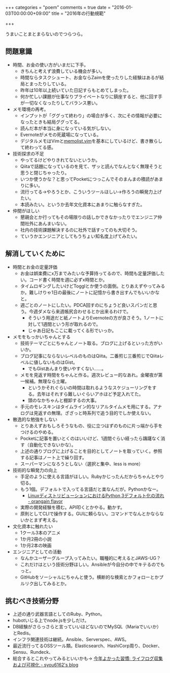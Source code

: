 +++
categories = "poem"
comments = true
date = "2016-01-03T00:00:00+09:00"
title = "2016年の行動規範"

+++

うまいことまとまらないのでつらつら。

## 問題意識
* 時間、お金の使い方がいまだに下手。
  - きちんと考えず浪費している機会が多い。
  - 時間ならタスクシュート、お金ならZaimを使ったりした経験はあるが結局とまったりしている。
  - 昨年は10年以上続いていた日記すらもとめてしまった。
  - 何か忙しい課題が仕事なりプライベートなりに鎮座すると、他に回す手が一切なくなったりしてバランス悪い。
* メモ環境の再考。
  - インプットが「ググって終わり」の場合が多く、次にその情報が必要になったときも結局ググってる。
  - 読んだ本が本当に身になっている気がしない。
  - Evernoteがメモの死蔵場になっている。
  - デジタルメモはVimと[memolist.vim](https://github.com/glidenote/memolist.vim)を基本にしているけど、書き散らして終わってる感。
* 技術探求の不足
  - やってるけどやりきれてないというか。
  - Qiitaで話題になっているのを見て、ザッと読んでなんとなく無理そうと思うと閉じちゃったり。
  - いつか使うかな？と思ってPocketにつっこんでそのまんまの積読があまりに多い。
  - 流行ってる→やろうとか、こういうツールほしい→作ろうの瞬発力上げたい。
  - 本読みたい。というか去年文化資本にあまりに触らなすぎた。
* 仲間がほしい
  - 懇親会とか行ってもその場限りの話しかできなかったりでエンジニア仲間社外にあんまいない。
  - 社内の技術課題解決するのに社外で話すってのも大切そう。
  - ていうかエンジニアとしてもうちょい知名度上げてみたい。

## 解消していくために
* 時間とお金の定量評価
  - お金は娯楽費にx万までみたいな予算持ってるので、時間も定量評価したい。コード書く時間を週に必ずx時間とか。
  - タイムロギングしたいけどTogglとか使うの面倒。とりあえずやってみるか。難しけりゃ1日の最後にノートに記憶から書き出すんでもいいかなと。
  - 週ごとのノートにしたい。PDCA回すのにちょうど良いスパンだと思う。今週ダメなら来週帳尻合わせるとか出来るわけで。
    - そういう用途だと紙ノートよりEvernoteの方が良さそう。1ノートに対して1週間という形が取れるので。
    - じゃあ日記もここに載ってくる形でいっか。
* メモをもっかいちゃんとする
  - 技術テーマごとにちゃんとノート取る。ブログに上げるといった方がいいか。
  - ブログ記事にならないレベルのものはQiita。二番煎じ三番煎じでQiitaレベルに値しないものはGist。
    - でもGistあんまり使いやすくない……。
  - メモを見返す時間をちゃんと作る。週次レビュー的なあれ。金曜夜が第一候補。無理なら土曜。
    - というかそれぐらいの時間は取れるようなスケジューリングをする。去年はそれすら難しいぐらいアホほど予定入れてた。
    - 頭のなかちゃんと棚卸するの大事。
  - 手元のモレスキンはタイムライン的なリアルタイムメモ用にする。アナログは見返すの無理。ざざっと時系列で追う目的でしか使えない。
* 散逸的な勉強をしない
  - とりあえずおもしろそうなもの、役に立つはずのものに片っ端から手をつけるのやめる。
  - Pocketに記事を置いとくのはいいけど、1週間ぐらい経ったら躊躇なく消す（自動化できないかな）。
  - 上述の通りブログに上げることを目的としてノートを取っていく。参照する記事はノート上で繰り回す。
  - スーパーマンになろうとしない（選択と集中、less is more）
* 技術的な瞬発力の向上
  - 手足のように使える言語がほしい。Rubyかじったんだからちゃんとやり切る。
  - もう1個。デフォルトで入ってる言語だと楽なんだが。Pythonかなー。
    - [LinuxディストリビューションにおけるPython 3デフォルト化の流れ - orangain flavor](http://orangain.hatenablog.com/entry/python3-as-default)
  - 実際の開発経験を積む。API叩くとかやる。動かす。
  - 原則としてCLIで操作する。GUIに頼らない。コマンドでなんとかならないかとまず考える。
* 文化資本に触れたい
  - 1クール3本のアニメ
  - 1か月2冊の小説
  - 1か月2本の映画
* エンジニアとしての活動
  - なんかユーザーグループ入ってみたい。職種的に考えるとJAWS-UG？
  - これだけはという技術分野ほしい。Ansibleが今自分の中でキテるのでもっと。
  - GitHubをソーシャルにちゃんと使う。横断的な検索とかフォローとかプルリク出してみるとか。

## 挑むべき技術分野
- 上述の通り武器言語としてのRuby、Python。
- hubotいじる上でnode.jsを少しだけ。
- DB経験がさらっさらと言っていいほどないのでMySQL（Mariaでいいか）とRedis。
- インフラ関連技術は継続。Ansible、Serverspec、AWS。
- 最近流行ってるOSSツール類。Elasticsearch、HashiCorp周り、Docker、Sensu、Rundeck、
- 総合するとこれやってみるといいかも→ [今年よかった習慣: ライフログ収集および可視化 - syou6162's blog](http://syou6162.hatenablog.com/entry/2015/12/21/000843)


